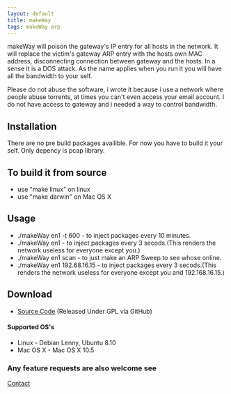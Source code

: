 ```yaml
---
layout: default
title: makeWay
tags: makeWay arp
---
```


makeWay will poison the gateway's IP entry for all hosts in the
network. It will replace the victim's gateway ARP entry with the hosts
own MAC address, disconnecting connection between gateway and the hosts.
In a sense it is a DOS attack. As the name applies when you run it you
will have all the bandwidth to your self.
 
Please do not abuse the software, i wrote it because i use a network
where people abuse torrents, at times you can't even access your email
account. I do not have access to gateway and i needed a way to control
bandwidth.
 
## Installation
 
There are no pre build packages availible. For now you have to build it
your self. Only depency is pcap library.
 
## To build it from source
 - use "make linux" on linux
 - use "make darwin" on Mac OS X
 
## Usage
 
 - ./makeWay en1 -t 600 - to inject packages every 10
   minutes.
 - ./makeWay en1 - to inject packages every 3
   secods.(This renders the network useless for everyone except you.)
 - ./makeWay en1 scan - to just make an ARP Sweep to see whose online.
 - ./makeWay en1 192.68.16.15 - to inject packages every 3
   secods.(This renders the network useless for everyone except you and 192.168.16.15.)
 
## Download
 
 - [Source Code](http://github.com/nakkaya/makeWay/tree/master) (Released Under GPL via GitHub)
 
#### Supported OS's
 - Linux - Debian Lenny, Ubuntu 8.10
 - Mac OS X - Mac OS X 10.5
 
### Any feature requests are also welcome see 

[Contact](/contact.markdown)
